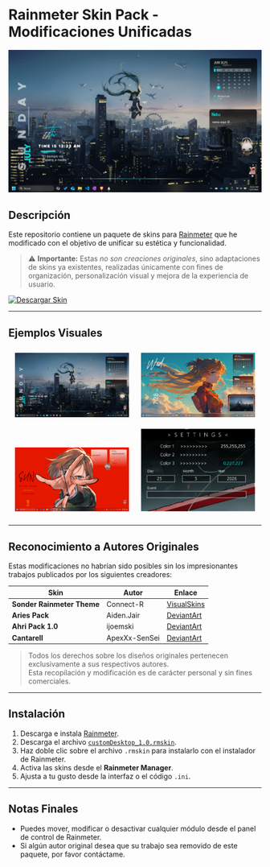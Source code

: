 # Rainmeter Skin Pack - Modificaciones Unificadas

![Preview](./Examples/example1.png)

## Descripción

Este repositorio contiene un paquete de skins para [Rainmeter](https://www.rainmeter.net/) que he modificado con el objetivo de unificar su estética y funcionalidad.  
> ⚠️ **Importante:** Estas *no son creaciones originales*, sino adaptaciones de skins ya existentes, realizadas únicamente con fines de organización, personalización visual y mejora de la experiencia de usuario.
  
[![Descargar Skin](https://img.shields.io/badge/Descargar_CustomDesktop_1.0.rmskin-00aaff?style=for-the-badge&logo=rainmeter&logoColor=white)](./customDesktop_1.0.rmskin)

---

## Ejemplos Visuales

<div align="center">
  <img src="./Examples/example1.png" alt="Escritorio con skin" width="45%" style="margin: 10px;">
  <img src="./Examples/example2.png" alt="Widgets activos" width="45%" style="margin: 10px;">
  <br>
  <img src="./Examples/example3.png" alt="Interfaz alternativa" width="45%" style="margin: 10px;">
  <img src="./Examples/example4.png" alt="Seccion de settings" width="45%" style="margin: 10px;">
</div>

---

## Reconocimiento a Autores Originales

Estas modificaciones no habrían sido posibles sin los impresionantes trabajos publicados por los siguientes creadores:

| Skin | Autor | Enlace |
|--------|----------|-----------|
| **Sonder Rainmeter Theme** | Connect-R | [VisualSkins](https://visualskins.com/skin/sonder) |
| **Aries Pack** | Aiden.Jair | [DeviantArt](https://www.deviantart.com/aidendrew/art/Aries-Pack-903982509) |
| **Ahri Pack 1.0** | ijoemski | [DeviantArt](https://www.deviantart.com/ijoemski/art/Ahri-Pack-1-0-375008587) |
| **Cantarell** | ApexXx-SenSei | [DeviantArt](https://www.deviantart.com/apexxx-sensei/art/Cantarell-770482237) |

> Todos los derechos sobre los diseños originales pertenecen exclusivamente a sus respectivos autores.  
> Esta recopilación y modificación es de carácter personal y sin fines comerciales.

---

## Instalación

1. Descarga e instala [Rainmeter](https://www.rainmeter.net/).
2. Descarga el archivo [`customDesktop_1.0.rmskin`](./customDesktop_1.0.rmskin).
3. Haz doble clic sobre el archivo `.rmskin` para instalarlo con el instalador de Rainmeter.
4. Activa las skins desde el **Rainmeter Manager**.
5. Ajusta a tu gusto desde la interfaz o el código `.ini`.

---

## Notas Finales

- Puedes mover, modificar o desactivar cualquier módulo desde el panel de control de Rainmeter.
- Si algún autor original desea que su trabajo sea removido de este paquete, por favor contáctame.

